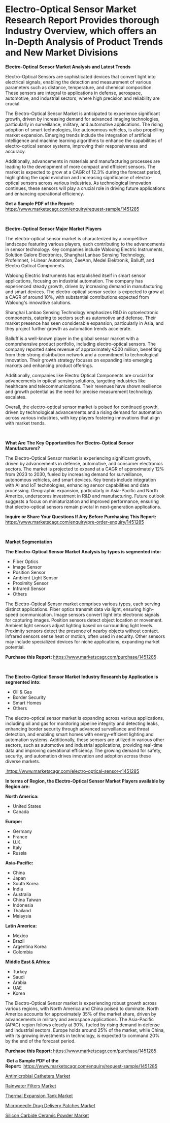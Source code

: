 <p><h1>Electro-Optical Sensor Market Research Report Provides thorough Industry Overview, which offers an In-Depth Analysis of Product Trends and New Market Divisions</h1></p><p><strong>Electro-Optical Sensor Market Analysis and Latest Trends</strong></p>
<p><p>Electro-Optical Sensors are sophisticated devices that convert light into electrical signals, enabling the detection and measurement of various parameters such as distance, temperature, and chemical composition. These sensors are integral to applications in defense, aerospace, automotive, and industrial sectors, where high precision and reliability are crucial. </p><p>The Electro-Optical Sensor Market is anticipated to experience significant growth, driven by increasing demand for advanced imaging technologies, particularly in surveillance, military, and automotive applications. The rising adoption of smart technologies, like autonomous vehicles, is also propelling market expansion. Emerging trends include the integration of artificial intelligence and machine learning algorithms to enhance the capabilities of electro-optical sensor systems, improving their responsiveness and accuracy.</p><p>Additionally, advancements in materials and manufacturing processes are leading to the development of more compact and efficient sensors. The market is expected to grow at a CAGR of 12.3% during the forecast period, highlighting the rapid evolution and increasing significance of electro-optical sensors across various industries. As technological innovation continues, these sensors will play a crucial role in driving future applications and enhancing operational efficiency.</p></p>
<p><strong>Get a Sample PDF of the Report:&nbsp;</strong> <a href="https://www.marketscagr.com/enquiry/request-sample/1451285?utm_campaign=1171&utm_medium=2&utm_source=Github&utm_content=ia&utm_term=01102024&utm_id=electro-optical-sensor">https://www.marketscagr.com/enquiry/request-sample/1451285</a></p>
<p>&nbsp;</p>
<p><strong>Electro-Optical Sensor Major Market Players</strong></p>
<p><p>The electro-optical sensor market is characterized by a competitive landscape featuring various players, each contributing to the advancements in sensor technology. Key companies include Waloong Electric Instruments, Solution Galore Electronics, Shanghai Lanbao Sensing Technology, Profelmnet, I-Linear Automation, ZeeAnn, Medel Elektronik, Balluff, and Electro Optical Components.</p><p>Waloong Electric Instruments has established itself in smart sensor applications, focusing on industrial automation. The company has experienced steady growth, driven by increasing demand in manufacturing and smart devices. The electro-optical sensor sector is expected to grow at a CAGR of around 10%, with substantial contributions expected from Waloong's innovative solutions.</p><p>Shanghai Lanbao Sensing Technology emphasizes R&D in optoelectronic components, catering to sectors such as automotive and defense. Their market presence has seen considerable expansion, particularly in Asia, and they project further growth as automation trends accelerate.</p><p>Balluff is a well-known player in the global sensor market with a comprehensive product portfolio, including electro-optical sensors. The company reported sales revenue of approximately €500 million, benefiting from their strong distribution network and a commitment to technological innovation. Their growth strategy focuses on expanding into emerging markets and enhancing product offerings.</p><p>Additionally, companies like Electro Optical Components are crucial for advancements in optical sensing solutions, targeting industries like healthcare and telecommunications. Their revenues have shown resilience and growth potential as the need for precise measurement technology escalates.</p><p>Overall, the electro-optical sensor market is poised for continued growth, driven by technological advancements and a rising demand for automation across various industries, with key players fostering innovations that align with market trends.</p></p>
<p>&nbsp;</p>
<p><strong>What Are The Key Opportunities For Electro-Optical Sensor Manufacturers?</strong></p>
<p><p>The Electro-Optical Sensor market is experiencing significant growth, driven by advancements in defense, automotive, and consumer electronics sectors. The market is projected to expand at a CAGR of approximately 12% from 2023 to 2030, fueled by increasing demand for surveillance, autonomous vehicles, and smart devices. Key trends include integration with AI and IoT technologies, enhancing sensor capabilities and data processing. Geographic expansion, particularly in Asia-Pacific and North America, underscores investment in R&D and manufacturing. Future outlook suggests a focus on miniaturization and improved performance, ensuring that electro-optical sensors remain pivotal in next-generation applications.</p></p>
<p><strong>Inquire or Share Your Questions If Any Before Purchasing This Report:</strong> <a href="https://www.marketscagr.com/enquiry/pre-order-enquiry/1451285?utm_campaign=1171&utm_medium=2&utm_source=Github&utm_content=ia&utm_term=01102024&utm_id=electro-optical-sensor">https://www.marketscagr.com/enquiry/pre-order-enquiry/1451285</a></p>
<p>&nbsp;</p>
<p><strong>Market Segmentation</strong></p>
<p><strong>The Electro-Optical Sensor Market Analysis by types is segmented into:</strong></p>
<p><ul><li>Fiber Optics</li><li>Image Sensor</li><li>Position Sensor</li><li>Ambient Light Sensor</li><li>Proximity Sensor</li><li>Infrared Sensor</li><li>Others</li></ul></p>
<p><p>The Electro-Optical Sensor market comprises various types, each serving distinct applications. Fiber optics transmit data via light, ensuring high-speed communication. Image sensors convert light into electronic signals for capturing images. Position sensors detect object location or movement. Ambient light sensors adjust lighting based on surrounding light levels. Proximity sensors detect the presence of nearby objects without contact. Infrared sensors sense heat or motion, often used in security. Other sensors may include specialized devices for niche applications, expanding market potential.</p></p>
<p><strong>Purchase this Report:&nbsp;</strong><a href="https://www.marketscagr.com/purchase/1451285?utm_campaign=1171&utm_medium=2&utm_source=Github&utm_content=ia&utm_term=01102024&utm_id=electro-optical-sensor">https://www.marketscagr.com/purchase/1451285</a></p>
<p>&nbsp;</p>
<p><strong>The Electro-Optical Sensor Market Industry Research by Application is segmented into:</strong></p>
<p><ul><li>Oil & Gas</li><li>Border Security</li><li>Smart Homes</li><li>Others</li></ul></p>
<p><p>The electro-optical sensor market is expanding across various applications, including oil and gas for monitoring pipeline integrity and detecting leaks, enhancing border security through advanced surveillance and threat detection, and enabling smart homes with energy-efficient lighting and automation systems. Additionally, these sensors are utilized in various other sectors, such as automotive and industrial applications, providing real-time data and improving operational efficiency. The growing demand for safety, security, and automation drives innovation and adoption across these diverse markets.</p></p>
<p><a href="https://www.marketscagr.com/electro-optical-sensor-r1451285?utm_campaign=1171&utm_medium=2&utm_source=Github&utm_content=ia&utm_term=01102024&utm_id=electro-optical-sensor">&nbsp;https://www.marketscagr.com/electro-optical-sensor-r1451285</a></p>
<p><strong>In terms of Region, the Electro-Optical Sensor Market Players available by Region are:</strong></p>
<p>
    <p> <strong> North America: </strong>
        <ul>
            <li>United States</li>
            <li>Canada</li>
        </ul>
        </p> 
    <p> <strong> Europe: </strong>
        <ul>
            <li>Germany</li>
            <li>France</li>
            <li>U.K.</li>
            <li>Italy</li>
            <li>Russia</li>
        </ul>
        </p> 
    <p> <strong> Asia-Pacific: </strong>
        <ul>
            <li>China</li>
            <li>Japan</li>
            <li>South Korea</li>
            <li>India</li>
            <li>Australia</li>
            <li>China Taiwan</li>
            <li>Indonesia</li>
            <li>Thailand</li>
            <li>Malaysia</li>
        </ul>
        </p> 
    <p> <strong> Latin America: </strong>
        <ul>
            <li>Mexico</li>
            <li>Brazil</li>
            <li>Argentina Korea</li>
            <li>Colombia</li>
        </ul>
        </p> 
    <p> <strong> Middle East & Africa: </strong>
        <ul>
            <li>Turkey</li>
            <li>Saudi</li>
            <li>Arabia</li>
            <li>UAE</li>
            <li>Korea</li>
        </ul>
    </p>
    </p>
<p><p>The Electro-Optical Sensor market is experiencing robust growth across various regions, with North America and China poised to dominate. North America accounts for approximately 35% of the market share, driven by advancements in military and aerospace applications. The Asia-Pacific (APAC) region follows closely at 30%, fueled by rising demand in defense and industrial sectors. Europe holds around 25% of the market, while China, with its growing investments in technology, is expected to command 20% by the end of the forecast period.</p></p>
<p><strong>Purchase this Report: </strong><a href="https://www.marketscagr.com/purchase/1451285?utm_campaign=1171&utm_medium=2&utm_source=Github&utm_content=ia&utm_term=01102024&utm_id=electro-optical-sensor">https://www.marketscagr.com/purchase/1451285</a></p>
<p>&nbsp;<strong>Get a Sample PDF of the Report:&nbsp;&nbsp;</strong><a href="https://www.marketscagr.com/enquiry/request-sample/1451285?utm_campaign=1171&utm_medium=2&utm_source=Github&utm_content=ia&utm_term=01102024&utm_id=electro-optical-sensor">https://www.marketscagr.com/enquiry/request-sample/1451285</a></p>
<p><strong></strong></p>
<p><p><a href="https://www.linkedin.com/pulse/global-antimicrobial-catheters-market-sector2024-2031-metrics-jcjze?utm_campaign=1171&utm_medium=2&utm_source=Github&utm_content=ia&utm_term=01102024&utm_id=electro-optical-sensor">Antimicrobial Catheters Market</a></p><p><a href="https://www.linkedin.com/pulse/global-rainwater-filters-industry-analysis-share-growth-efqie?utm_campaign=1171&utm_medium=2&utm_source=Github&utm_content=ia&utm_term=01102024&utm_id=electro-optical-sensor">Rainwater Filters Market</a></p><p><a href="https://www.linkedin.com/pulse/how-thermal-expansion-tank-market-evolved-key-trends-fz6de?utm_campaign=1171&utm_medium=2&utm_source=Github&utm_content=ia&utm_term=01102024&utm_id=electro-optical-sensor">Thermal Expansion Tank Market</a></p><p><a href="https://issuu.com/reportprime-2/docs/microneedle-drug-delivery-patches-m_c4c6040d8cf340?utm_campaign=1171&utm_medium=2&utm_source=Github&utm_content=ia&utm_term=01102024&utm_id=electro-optical-sensor">Microneedle Drug Delivery Patches Market</a></p><p><a href="https://issuu.com/reportprime-2/docs/silicon-carbide-ceramic-powder-mark_fb10e311391ef4?utm_campaign=1171&utm_medium=2&utm_source=Github&utm_content=ia&utm_term=01102024&utm_id=electro-optical-sensor">Silicon Carbide Ceramic Powder Market</a></p></p>